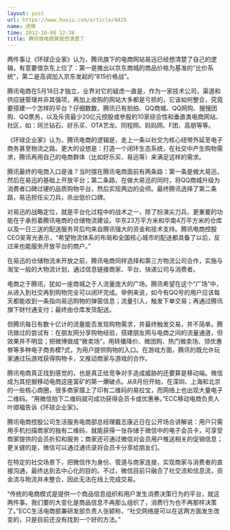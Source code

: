```yaml
---
layout: post
url: https://www.huxiu.com/article/4425
name: 虎嗅
time: 2012-10-08 12:38
title: 腾讯做电商算是想清楚了
---
```

两件事让《环球企业家》认为，腾讯旗下的电商网站易迅已经想清楚了自己的逻辑，有意要借京东上位了：第一是推出以京东商城的商品价格为基准的“比价系统”，第二是高调加入京东发起的“815价格战”。

腾讯电商在5月18日才独立，业界对它的疑虑一直是，作为一家技术公司，渠道和供应链管理并非其强项，再加上收购的网站大多都是亏损的，它该如何整合，究竟要搭建一个怎样的平台？仔细数数，腾讯已有拍拍、QQ商城、QQ网购、搜搜团购、QQ票务，以及斥资最少20亿元控股或参股的10家综合性和垂直类电商网站、社区，如：珂兰钻石、好乐买、OTA艺龙、同程网、妈妈网、F团、高朋等等。

《环球企业家》认为，腾讯电商的逻辑是，走上一条以社交为核心纽带外延至电子商务甚至物流之路。更大的设想是：打造一个闭环生态系统，在社交中产生购物需求，腾讯再用自己的电商群体（比如好乐买、易迅等）来满足这样的需求。

腾讯最终的电商入口是谁？当时摆在腾讯电商面前有两条路：第一条是做大易迅，然后在易迅的基础上开放平台；第二条路，在做大易迅的同时，将QQ商城升级为消费者口碑过硬的品质购物平台，然后实现两边的会师。最终腾讯选择了第二条路，易迅担任尖刀兵，杀出低价口碑。

对易迅的战略定位，就是平台化过程中的战术之一，除了扮演尖刀兵，更重要的功能在于承担着腾讯电商的仓储物流建设。华东23万平方米和华南4万平方米的仓库以及一日三送的配送服务背后均来自腾讯强大的资金和技术支持。腾讯电商控股CEO吴宵光表示，“希望物流体系的布局和全国核心城市的配送都具备了以后，反过来也能服务开放平台的商户。”

在易迅的仓储物流未开放之前，腾讯电商同样选择和第三方物流公司合作，实施与淘宝一般的大物流计划，通过信息链接商家、平台、快递公司与消费者。

电商之于腾讯，犹如一座商城之于人流量庞大的广场。腾讯希望在这个“广场”中，从进入到社交再到购物完全可以闭环完成。举例来说，如今有QQ号的用户应该每天都能收到一条指向易迅购物的弹窗信息；流量引入，触发下单交易；再通过腾讯旗下财付通支付；最终由仓库发货配送。

但腾讯每日有数十亿计的流量能否发现购物需求，并最终触发交易，并不简单。腾讯做过的尝试有：在朋友网分享购物经验，搭建朋友网与电商之间的流量通道，但效果并不明显；把微博做成“微卖场”，用转播降价、微团购、热门微卖场、领优惠劵等多种电子商务模?式，为用户提供购物的入口。在游戏方面，腾讯的既允许玩家通过玩游戏获得购物卡，又推动商家与游戏的合作。

腾讯电商真正找到感觉的，也是真正给竞争对手造成威胁的还要算是移动端。微信成为其挖掘移动电商这座富矿的第一爆破点。从8月份开始，在深圳、上海和北京的一些核心商圈，很多商家摆上了印有二维码的易拉宝，而网络上也出现大量电子二维码。“用微信拍下二维码就可成功获得会员卡或优惠券。”ECC移动电商负责人叶顺福告诉《环球企业家》。

腾讯电商控股公司生活服务电商部总经理戴志康近日在公开场合讲解说：用户只需用手机扫描商家的独有二维码，就能获得一张存储于微信中的电子会员卡，可享受商家提供的会员折扣和服务；商家还可通过微信对会员用户推送相关的促销信息；更关键的是，微信可以通过通讯录将会员卡分享给朋友们。

在特定的社交场景下，把微信作为身份、管道与商家连接，实现商家与消费者的直接沟通，最终达到去中心化的目的。不过，微信目前只融合了社交流和信息流，资金流与物流并未整合，因此无法在线上完成交易。

“传统的电商模式是提供一个商品信息组织和用户发生消费决策行为的平台，就这两件事。我们要的大变化是商品信息不再那么组织了，消费行为也不再那样决策了。”ECC生活电商部兼研发部负责人张颖称，“社交网络是可以在这两方面发生改变的，只是目前还没有找到一个好的方法。”

